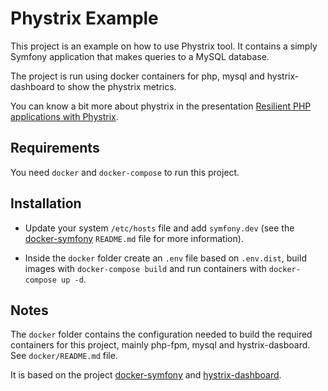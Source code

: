 # Phystrix Example

This project is an example on how to use Phystrix tool. It contains a simply Symfony application that makes queries to a MySQL database.

The project is run using docker containers for php, mysql and hystrix-dashboard to show the phystrix metrics.

You can know a bit more about phystrix in the presentation [Resilient PHP applications with Phystrix](http://slides.com/acanimal/resiliency-php-apps).

## Requirements

You need `docker` and `docker-compose` to run this project.

## Installation

- Update your system `/etc/hosts` file and add `symfony.dev` (see the [docker-symfony](https://github.com/maxpou/docker-symfony) `README.md` file for more information).

- Inside the `docker` folder create an `.env` file based on `.env.dist`, build images with `docker-compose build` and run containers with `docker-compose up -d`.

## Notes

The `docker` folder contains the configuration needed to build the required containers for this project, mainly php-fpm, mysql and hystrix-dasboard. See `docker/README.md` file.

It is based on the project [docker-symfony](https://github.com/maxpou/docker-symfony) and [hystrix-dashboard](https://hub.docker.com/r/kennedyoliveira/hystrix-dashboard/).
